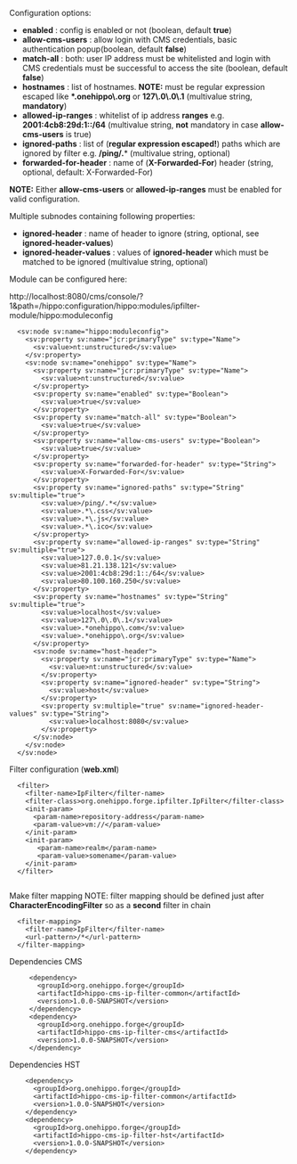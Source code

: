 Configuration options:

* **enabled** : config is enabled or not (boolean, default **true**)
* **allow-cms-users** : allow login with CMS credentials, basic authentication popup(boolean, default **false**)
* **match-all** : both: user IP address must be whitelisted and login with CMS credentials must be successful to access the site (boolean, default **false**)
* **hostnames** : list of hostnames. **NOTE:** must be regular expression escaped like  **\*.onehippo\\.org** or **127\\.0\\.0\\.1** (multivalue string, **mandatory**)
* **allowed-ip-ranges** : whitelist of ip address **ranges** e.g. **2001:4cb8:29d:1::/64** (multivalue string, **not** mandatory in case **allow-cms-users** is true)
* **ignored-paths** : list of (**regular expression escaped!**) paths which are ignored by filter e.g. **/ping/.*** (multivalue string, optional)
* **forwarded-for-header** : name of (**X-Forwarded-For**) header (string, optional, default: X-Forwarded-For)

**NOTE:** Either **allow-cms-users** or **allowed-ip-ranges** must be enabled for valid configuration.

Multiple subnodes containing following properties:

* **ignored-header** : name of header to ignore (string, optional, see **ignored-header-values**)
* **ignored-header-values** : values of **ignored-header** which must be matched to be ignored (multivalue string, optional)
                                




Module can be configured here:

http://localhost:8080/cms/console/?1&path=/hippo:configuration/hippo:modules/ipfilter-module/hippo:moduleconfig
```
  <sv:node sv:name="hippo:moduleconfig">
    <sv:property sv:name="jcr:primaryType" sv:type="Name">
      <sv:value>nt:unstructured</sv:value>
    </sv:property>
    <sv:node sv:name="onehippo" sv:type="Name">
      <sv:property sv:name="jcr:primaryType" sv:type="Name">
        <sv:value>nt:unstructured</sv:value>
      </sv:property>
      <sv:property sv:name="enabled" sv:type="Boolean">
        <sv:value>true</sv:value>
      </sv:property>
      <sv:property sv:name="match-all" sv:type="Boolean">
        <sv:value>true</sv:value>
      </sv:property>
      <sv:property sv:name="allow-cms-users" sv:type="Boolean">
        <sv:value>true</sv:value>
      </sv:property>
      <sv:property sv:name="forwarded-for-header" sv:type="String">
        <sv:value>X-Forwarded-For</sv:value>
      </sv:property>
      <sv:property sv:name="ignored-paths" sv:type="String" sv:multiple="true">
        <sv:value>/ping/.*</sv:value>
        <sv:value>.*\.css</sv:value>
        <sv:value>.*\.js</sv:value>
        <sv:value>.*\.ico</sv:value>
      </sv:property>
      <sv:property sv:name="allowed-ip-ranges" sv:type="String" sv:multiple="true">
        <sv:value>127.0.0.1</sv:value>
        <sv:value>81.21.138.121</sv:value>
        <sv:value>2001:4cb8:29d:1::/64</sv:value>
        <sv:value>80.100.160.250</sv:value>
      </sv:property>
      <sv:property sv:name="hostnames" sv:type="String" sv:multiple="true">
        <sv:value>localhost</sv:value>
        <sv:value>127\.0\.0\.1</sv:value>
        <sv:value>.*onehippo\.com</sv:value>
        <sv:value>.*onehippo\.org</sv:value>
      </sv:property>
      <sv:node sv:name="host-header">
        <sv:property sv:name="jcr:primaryType" sv:type="Name">
          <sv:value>nt:unstructured</sv:value>
        </sv:property>
        <sv:property sv:name="ignored-header" sv:type="String">
          <sv:value>host</sv:value>
        </sv:property>
        <sv:property sv:multiple="true" sv:name="ignored-header-values" sv:type="String">
          <sv:value>localhost:8080</sv:value>
        </sv:property>
      </sv:node>
    </sv:node>
  </sv:node>
```

Filter configuration (**web.xml**)


```
  <filter>
    <filter-name>IpFilter</filter-name>
    <filter-class>org.onehippo.forge.ipfilter.IpFilter</filter-class>
    <init-param>
      <param-name>repository-address</param-name>
      <param-value>vm://</param-value>
    </init-param>
    <init-param>
       <param-name>realm</param-name>
       <param-value>somename</param-value>
    </init-param>
  </filter>


```

Make filter mapping
NOTE:  filter mapping should be defined just after **CharacterEncodingFilter** so as a **second** filter in chain
```
  <filter-mapping>
    <filter-name>IpFilter</filter-name>
    <url-pattern>/*</url-pattern>
  </filter-mapping>

```
Dependencies CMS

```
     <dependency>
       <groupId>org.onehippo.forge</groupId>
       <artifactId>hippo-cms-ip-filter-common</artifactId>
       <version>1.0.0-SNAPSHOT</version>
     </dependency>
     <dependency>
       <groupId>org.onehippo.forge</groupId>
       <artifactId>hippo-cms-ip-filter-cms</artifactId>
       <version>1.0.0-SNAPSHOT</version>
     </dependency>
```

Dependencies HST

```
    <dependency>
      <groupId>org.onehippo.forge</groupId>
      <artifactId>hippo-cms-ip-filter-common</artifactId>
      <version>1.0.0-SNAPSHOT</version>
    </dependency>
    <dependency>
      <groupId>org.onehippo.forge</groupId>
      <artifactId>hippo-cms-ip-filter-hst</artifactId>
      <version>1.0.0-SNAPSHOT</version>
    </dependency>
```
